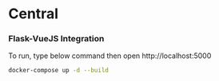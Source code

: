 # Central

### Flask-VueJS Integration

To run, type below command then open http://localhost:5000

```bash
docker-compose up -d --build
```

